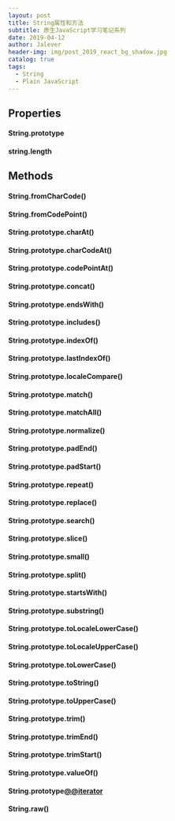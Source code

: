```yaml
---
layout: post
title: String属性和方法
subtitle: 原生JavaScript学习笔记系列 
date: 2019-04-12
author: Jalever
header-img: img/post_2019_react_bg_shadow.jpg
catalog: true
tags:
  - String
  - Plain JavaScript
---
```


## Properties
#### String​.prototype
#### string​.length

## Methods

#### String​.from​Char​Code()
#### String​.from​Code​Point()
#### String​.prototype​.charAt()
#### String​.prototype​.char​CodeAt()
#### String​.prototype​.code​PointAt()
#### String​.prototype​.concat()
#### String​.prototype​.ends​With()
#### String​.prototype​.includes()
#### String​.prototype​.indexOf()
#### String​.prototype​.last​IndexOf()
#### String​.prototype​.locale​Compare()
#### String​.prototype​.match()
#### String​.prototype​.matchAll()
#### String​.prototype​.normalize()
#### String​.prototype​.padEnd()
#### String​.prototype​.pad​Start()
#### String​.prototype​.repeat()
#### String​.prototype​.replace()
#### String​.prototype​.search()
#### String​.prototype​.slice()
#### String​.prototype​.small()
#### String​.prototype​.split()
#### String​.prototype​.starts​With()
#### String​.prototype​.substring()
#### String​.prototype​.toLocale​Lower​Case()
#### String​.prototype​.toLocale​Upper​Case()
#### String​.prototype​.toLower​Case()
#### String​.prototype​.toString()
#### String​.prototype​.toUpper​Case()
#### String.prototype.trim()
#### String​.prototype​.trimEnd()
#### String​.prototype​.trim​Start()
#### String​.prototype​.valueOf()
#### String​.prototype​[@@iterator]()
#### String​.raw()